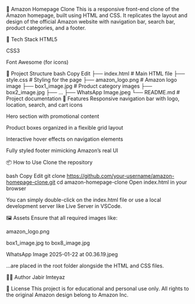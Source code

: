 🛒 Amazon Homepage Clone
This is a responsive front-end clone of the Amazon homepage, built using HTML and CSS. It replicates the layout and design of the official Amazon website with navigation bar, search bar, product categories, and a footer.


🧰 Tech Stack
HTML5

CSS3

Font Awesome (for icons)

📁 Project Structure
bash
Copy
Edit
├── index.html         # Main HTML file
├── style.css          # Styling for the page
├── amazon_logo.png    # Amazon logo image
├── box1_image.jpg     # Product category images
├── box2_image.jpg
├── ...
├── WhatsApp Image.jpeg
└── README.md          # Project documentation
🚀 Features
Responsive navigation bar with logo, location, search, and cart icons

Hero section with promotional content

Product boxes organized in a flexible grid layout

Interactive hover effects on navigation elements

Fully styled footer mimicking Amazon’s real UI



📦 How to Use
Clone the repository

bash
Copy
Edit
git clone https://github.com/your-username/amazon-homepage-clone.git
cd amazon-homepage-clone
Open index.html in your browser

You can simply double-click on the index.html file or use a local development server like Live Server in VSCode.

🖼️ Assets
Ensure that all required images like:

amazon_logo.png

box1_image.jpg to box8_image.jpg

WhatsApp Image 2025-01-22 at 00.36.19.jpeg

...are placed in the root folder alongside the HTML and CSS files.

🧑‍💻 Author
Jabir Imteyaz

📄 License
This project is for educational and personal use only. All rights to the original Amazon design belong to Amazon Inc.
